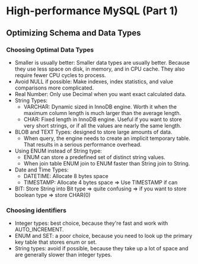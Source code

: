 # High-performance MySQL (Part 1)

## Optimizing Schema and Data Types

### Choosing Optimal Data Types
- Smaller is usually better: Smaller data types are usually better. Because they use less space on disk, in memory, and in CPU cache. They also require fewer CPU cycles to process.
- Avoid NULL if possible: Make indexes, index statistics, and value comparisons more complicated.
- Real Number: Only use Decimal when you want exact calculated data.
- String Types:
  - VARCHAR: Dynamic sized in InnoDB engine. Worth it when the maximum column length is much larger than the average length.
  - CHAR: Fixed length in InnoDB engine. Useful if you want to store very short strings, or if all the values are nearly the same length.
- BLOB and TEXT Types: designed to store large amounts of data.
  - When query, the engine needs to create an implicit temporary table. That results in a serious performance overhead.
- Using ENUM instead of String type:
  - ENUM can store a predefined set of distinct string values.
  - When join table ENUM join to ENUM faster than String join to String.
- Date and Time Types:
  - DATETIME: Allocate 8 bytes space
  - TIMESTAMP: Allocate 4 bytes space => Use TIMESTAMP if can
- BIT: Store String into Bit type => quite confusing => if you want to store boolean type => store CHAR(0)

### Choosing identifiers
- Integer types: best choice, because they're fast and work with AUTO_INCREMENT.
- ENUM and SET: a poor choice, because you need to look up the primary key table that stores enum or set.
- String types: avoid if possible, because they take up a lot of space and are generally slower than integer types.

